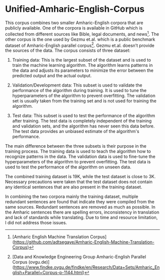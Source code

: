 # Unified-Amharic-English-Corpus

This corpus combines two smaller Amharic-English corpora that are publicly available. One of the corpora is available in GitHub which is collected from different sources like Bible, legal documents, and news[^1].  The other corpus is the one used by Gezmu et.al. which is a public benchmark dataset of Amharic-English parallel corpus[^2]. Gezmu et.al. doesn’t provide the sources of the data. The corpus consists of three dataset:
1. Training data: This is the largest subset of the dataset and is used to train the machine learning algorithm. The algorithm learns patterns in the data and adjusts its parameters to minimize the error between the predicted output and the actual output.

2. Validation/Development data: This subset is used to validate the performance of the algorithm during training. It is used to tune the hyperparameters of the algorithm to prevent overfitting. The validation set is usually taken from the training set and is not used for training the algorithm.

3. Test data: This subset is used to test the performance of the algorithm after training. The test data is completely independent of the training and validation sets, and the algorithm has never seen this data before. The test data provides an unbiased estimate of the algorithm's performance.

The main difference between the three subsets is their purpose in the training process. The training data is used to teach the algorithm how to recognize patterns in the data. The validation data is used to fine-tune the hyperparameters of the algorithm to prevent overfitting. The test data is used to test the performance of the algorithm on unseen data.

The combined training dataset is 19K, while the test dataset is close to 3K. Necessary precautions were taken that the test dataset does not contain any identical sentences that are also present in the training dataset.

In combining the two corpora mainly the training dataset, multiple redundant sentences are found that indicate they were compiled from the same sources. Redundant sentences are removed as much as possible. In the Amharic sentences there are spelling errors, inconsistency in translation and lack of standards while translating. Due to time and resource limitation, I did not address those issues.

[^1]: [Amharic English Machine Translation Corpus] (https://github.com/adtsegaye/Amharic-English-Machine-Translation-Corpus)

[^2]: [Data and Knowledge Engineering Group Amharic-English Parallel Corpus (ovgu.de)] (https://www.findke.ovgu.de/findke/en/Research/Data+Sets/Amharic_English+Parallel+Corpus-p-1144.html)